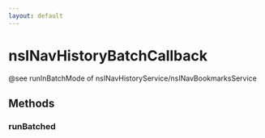 ```yaml
---
layout: default
---
```


# nsINavHistoryBatchCallback #
  
@see runInBatchMode of nsINavHistoryService/nsINavBookmarksService  
  

## Methods ##

### runBatched ###

